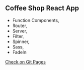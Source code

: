 ## Coffee Shop React App

- Function Components,
- Router,
- Server,
- Filter,
- Spinner,
- Sass,
- FadeIn

[Check on Git Pages](https://vhludnev.github.io/coffee-shop-app)
